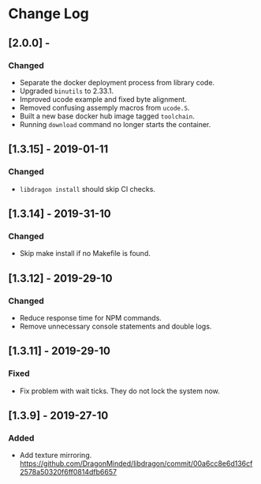 # Change Log

## [2.0.0] - 
### Changed

- Separate the docker deployment process from library code.
- Upgraded `binutils` to 2.33.1.
- Improved ucode example and fixed byte alignment.
- Removed confusing assemply macros from `ucode.S`.
- Built a new base docker hub image tagged `toolchain`.
- Running `download` command no longer starts the container.

## [1.3.15] - 2019-01-11
### Changed

- `libdragon install` should skip CI checks.

## [1.3.14] - 2019-31-10
### Changed

- Skip make install if no Makefile is found.

## [1.3.12] - 2019-29-10
### Changed

- Reduce response time for NPM commands.
- Remove unnecessary console statements and double logs.

## [1.3.11] - 2019-29-10
### Fixed

- Fix problem with wait ticks. They do not lock the system now.

## [1.3.9] - 2019-27-10
### Added

- Add texture mirroring. https://github.com/DragonMinded/libdragon/commit/00a6cc8e6d136cf2578a50320f6ff0814dfb6657